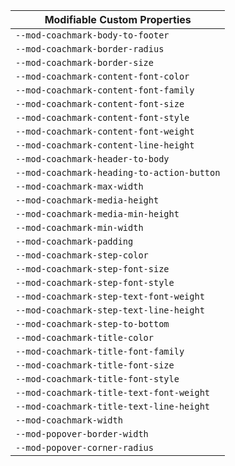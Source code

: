 | Modifiable Custom Properties               |
| ------------------------------------------ |
| `--mod-coachmark-body-to-footer`           |
| `--mod-coachmark-border-radius`            |
| `--mod-coachmark-border-size`              |
| `--mod-coachmark-content-font-color`       |
| `--mod-coachmark-content-font-family`      |
| `--mod-coachmark-content-font-size`        |
| `--mod-coachmark-content-font-style`       |
| `--mod-coachmark-content-font-weight`      |
| `--mod-coachmark-content-line-height`      |
| `--mod-coachmark-header-to-body`           |
| `--mod-coachmark-heading-to-action-button` |
| `--mod-coachmark-max-width`                |
| `--mod-coachmark-media-height`             |
| `--mod-coachmark-media-min-height`         |
| `--mod-coachmark-min-width`                |
| `--mod-coachmark-padding`                  |
| `--mod-coachmark-step-color`               |
| `--mod-coachmark-step-font-size`           |
| `--mod-coachmark-step-font-style`          |
| `--mod-coachmark-step-text-font-weight`    |
| `--mod-coachmark-step-text-line-height`    |
| `--mod-coachmark-step-to-bottom`           |
| `--mod-coachmark-title-color`              |
| `--mod-coachmark-title-font-family`        |
| `--mod-coachmark-title-font-size`          |
| `--mod-coachmark-title-font-style`         |
| `--mod-coachmark-title-text-font-weight`   |
| `--mod-coachmark-title-text-line-height`   |
| `--mod-coachmark-width`                    |
| `--mod-popover-border-width`               |
| `--mod-popover-corner-radius`              |
